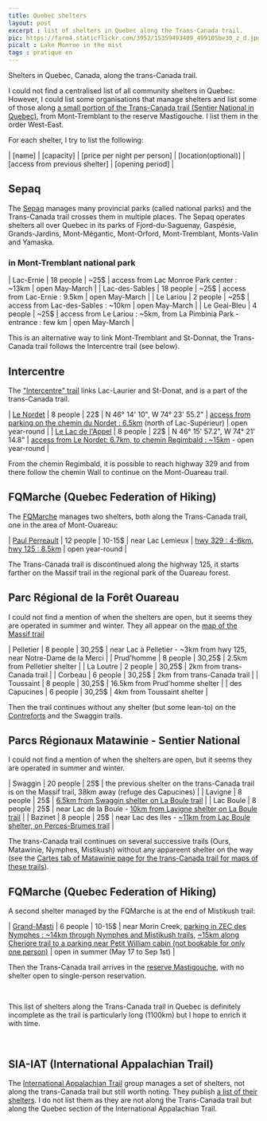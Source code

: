 ```yaml
---
title: Quebec shelters
layout: post
excerpt : list of shelters in Quebec along the Trans-Canada trail.
pic: https://farm4.staticflickr.com/3952/15359493409_499105be30_z_d.jpg
picalt : Lake Monroe in the mist
tags : pratique en
---
```


Shelters in Quebec, Canada, along the trans-Canada trail.

I could not find a centralised list of all community shelters in Quebec. However, I could list some organisations that manage shelters and list some of those along [a small portion of the Trans-Canada trail (Sentier National in Quebec)][mata-s], from Mont-Tremblant to the reserve Mastigouche. I list them in the order West-East.

For each shelter, I try to list the following:

| [name] | [capacity] | [price per night per person] | [location(optional)] | [access from previous shelter] | [opening period] |

## Sepaq

The [Sepaq][sepaq] manages many provincial parks (called national parks) and the Trans-Canada trail crosses them in multiple places. The Sepaq operates shelters all over Quebec in its parks of Fjord-du-Saguenay, Gaspésie, Grands-Jardins, Mont-Mégantic, Mont-Orford, Mont-Tremblant, Monts-Valin and Yamaska.

### in Mont-Tremblant national park

| Lac-Ernie | 18 people | ~25$ | access from Lac Monroe Park center : ~13km | open May-March |
| Lac-des-Sables | 18 people | ~25$ | access from Lac-Ernie : 9.5km | open May-March |
| Le Lariou | 2 people | ~25$ | access from Lac-des-Sables : ~10km | open May-March |
| Le Geai-Bleu | 4 people | ~25$ | access from Le Lariou : ~5km, from La Pimbinia Park - entrance : few km | open May-March |

This is an alternative way to link Mont-Tremblant and St-Donnat, the Trans-Canada trail follows the Intercentre trail (see below).

## Intercentre

The ["Intercentre" trail][icentre] links Lac-Laurier and St-Donat, and is a part of the trans-Canada trail.

| [Le Nordet][icentre-s] | 8 people | 22$ | N 46° 14' 10", W 74° 23' 55.2" | [access from parking on the chemin du Nordet : 6.5km][icentre-t] (north of Lac-Supérieur) | open year-round |
| [Le Lac de l'Appel][icentre-s] | 8 people | 22$ | N 46° 15' 57.2", W 74° 21' 14.8" | [access from Le Nordet: 6.7km, to chemin Regimbald : ~15km][icentre-t] - open year-round |

From the chemin Regimbald, it is possible to reach highway 329 and from there follow the chemin Wall to continue on the Mont-Ouareau trail.

## FQMarche (Quebec Federation of Hiking)

The [FQMarche][fqm] manages two shelters, both along the Trans-Canada trail, one in the area of Mont-Ouareau:

| [Paul Perreault][fqm-s-pp] | 12 people | 10-15$ | near Lac Lemieux | [hwy 329 : 4-6km, hwy 125 : 8.5km][fqm-s-pp-map] | open year-round |

The Trans-Canada trail is discontinued along the highway 125, it starts farther on the Massif trail in the regional park of the Ouareau forest.

## Parc Régional de la Forêt Ouareau

I could not find a mention of when the shelters are open, but it seems they are operated in summer and winter. They all appear on the [map of the Massif trail][ouareau-s-map]

| Pelletier | 8 people | 30,25$ | near Lac à Pelletier - ~3km from hwy 125, near Notre-Dame de la Merci |
| Prud'homme | 8 people | 30,25$ | 2.5km from Pelletier shelter |
| La Loutre | 2 people | 30,25$ | 2km from trans-Canada trail |
| Corbeau | 6 people | 30,25$ | 2km from trans-Canada trail |
| Toussaint | 8 people | 30,25$ | 16.5km from Prud'homme shelter |
| des Capucines | 6 people | 30,25$ | 4km from Toussaint shelter |

Then the trail continues without any shelter (but some lean-to) on the [Contreforts][mata-s-map3] and the Swaggin trails.

## Parcs Régionaux Matawinie - Sentier National

I could not find a mention of when the shelters are open, but it seems they are operated in summer and winter.

| Swaggin | 20 people | 25$ | the previous shelter on the trans-Canada trail is on the Massif trail, 38km away (refuge des Capucines) |
| Lavigne | 8 people | 25$ | [6.5km from Swaggin shelter on La Boule trail][mata-s-map1] |
| Lac Boule | 8 people | 25$ | near Lac de la Boule - [10km from Lavigne shelter on La Boule  trail][mata-s-map1] |
| Bazinet | 8 people | 25$ | near Lac des Iles - [~11km from Lac Boule shelter, on Perces-Brumes trail][mata-s-map2] |

The trans-Canada trail continues on several successive trails (Ours, Matawinie, Nymphes, Mistikush) without any appareent shelter on the way (see the [Cartes tab of Matawinie page for the trans-Canada trail for maps of these trails][mata]).

## FQMarche (Quebec Federation of Hiking)

A second shelter managed by the FQMarche is at the end of Mistikush trail:

| [Grand-Masti][fqm-s-gm] | 6 people | 10-15$ | near Morin Creek, [parking in ZEC des Nymphes : ~14km through Nymphes and Mistikush trails][fqm-s-gm-map], [~15km along Cheriore trail to a parking near Petit William cabin (not bookable for only one person)][fqm-s-gm-map1] | open in summer (May 17 to Sep 1st) |

Then the Trans-Canada trail arrives in the [reserve Mastigouche][masti-map], with no shelter open to single-person reservation.

<br>

This list of shelters along the Trans-Canada trail in Quebec is definitely incomplete as the trail is particularly long (1100km) but I hope to enrich it with time.

<br>

## SIA-IAT (International Appalachian Trail)

The [International Appalachian Trail][iat] group manages a set of shelters, not along the trans-Canada trail but still worth noting. They publish [a list of their shelters][iat-s]. I do not list them as they are not along the Trans-Canada trail but along the Quebec section of the International Appalachian Trail.


[sepaq]: http://www.sepaq.com/
[iat]: http://www.sia-iat.com/en/accueil.html
[iat-s]: http://www.sia-iat.com/en/hebergement_sites_SIA_Qc.html
[fqm]: http://www.fqmarche.qc.ca
[icentre]: http://www.intercentre.qc.ca/

[fqm-s-pp]: http://www.fqmarche.qc.ca/index1.asp?id=729
[fqm-s-pp-map]: http://www.parcsregionaux.org/wp-content/uploads/2013/06/8x14_sn_mont-ouareau_2_v21.pdf
[fqm-s-gm]: http://www.fqmarche.qc.ca/index1.asp?id=730
[fqm-s-gm-map]: http://www.fqmarche.qc.ca/uploads/refuge_grandmasticarte.pdf
[fqm-s-gm-map1]: http://www.fqmarche.qc.ca/uploads/SNQ-Cheriore_C.jpg

[icentre-s]: http://www.intercentre.qc.ca/index.php?idPage=refuge&p=2
[icentre-t]: http://www.intercentre.qc.ca/index.php?idPage=sentier&p=7

[mata]: http://www.parcsregionaux.org/parcs-regionaux/parcs/sentier-national/
[mata-s]: http://www.parcsregionaux.org/wp-content/uploads/2013/06/TABLEAU-DES-SENTIERS.pdf
[mata-s-map1]: http://www.parcsregionaux.org/wp-content/uploads/2013/06/8x14_sn_swaggin_boule_5_sept_201211.pdf
[mata-s-map2]: http://www.parcsregionaux.org/wp-content/uploads/2013/06/8x14_sn_perces_brumes_6_nov_20122.pdf
[mata-s-map3]: http://www.parcsregionaux.org/wp-content/uploads/2013/06/8x14_sn_contreforts_4_nov_20121.pdf

[ouareau-s-map]: http://www.parcsregionaux.org/wp-content/uploads/2013/06/carte_fora_t_ouareau1.pdf
[masti-map]: http://www.sepaq.com/resources/docs/rf/mas/mas_carte_generale.pdf

